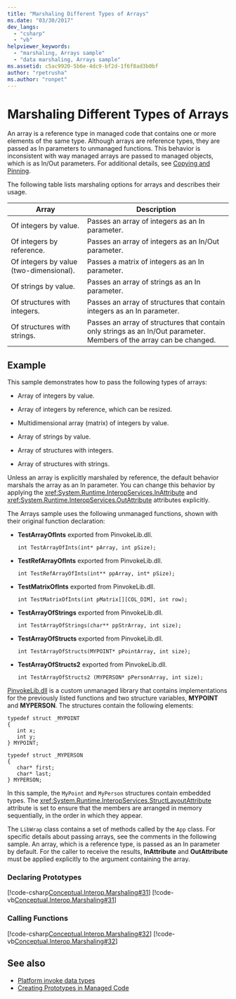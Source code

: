 ```yaml
---
title: "Marshaling Different Types of Arrays"
ms.date: "03/30/2017"
dev_langs: 
  - "csharp"
  - "vb"
helpviewer_keywords: 
  - "marshaling, Arrays sample"
  - "data marshaling, Arrays sample"
ms.assetid: c5ac9920-5b6e-4dc9-bf2d-1f6f8ad3b0bf
author: "rpetrusha"
ms.author: "ronpet"
---
```

# Marshaling Different Types of Arrays
An array is a reference type in managed code that contains one or more elements of the same type. Although arrays are reference types, they are passed as In parameters to unmanaged functions. This behavior is inconsistent with way managed arrays are passed to managed objects, which is as In/Out parameters. For additional details, see [Copying and Pinning](copying-and-pinning.md).  
  
 The following table lists marshaling options for arrays and describes their usage.  
  
|Array|Description|  
|-----------|-----------------|  
|Of integers by value.|Passes an array of integers as an In parameter.|  
|Of integers by reference.|Passes an array of integers as an In/Out parameter.|  
|Of integers by value (two-dimensional).|Passes a matrix of integers as an In parameter.|  
|Of strings by value.|Passes an array of strings as an In parameter.|  
|Of structures with integers.|Passes an array of structures that contain integers as an In parameter.|  
|Of structures with strings.|Passes an array of structures that contain only strings as an In/Out parameter. Members of the array can be changed.|  
  
## Example  
 This sample demonstrates how to pass the following types of arrays:  
  
- Array of integers by value.  
  
- Array of integers by reference, which can be resized.  
  
- Multidimensional array (matrix) of integers by value.  
  
- Array of strings by value.  
  
- Array of structures with integers.  
  
- Array of structures with strings.  
  
 Unless an array is explicitly marshaled by reference, the default behavior marshals the array as an In parameter. You can change this behavior by applying the <xref:System.Runtime.InteropServices.InAttribute> and <xref:System.Runtime.InteropServices.OutAttribute> attributes explicitly.  
  
 The Arrays sample uses the following unmanaged functions, shown with their original function declaration:  
  
- **TestArrayOfInts** exported from PinvokeLib.dll.  
  
    ```  
    int TestArrayOfInts(int* pArray, int pSize);  
    ```  
  
- **TestRefArrayOfInts** exported from PinvokeLib.dll.  
  
    ```  
    int TestRefArrayOfInts(int** ppArray, int* pSize);  
    ```  
  
- **TestMatrixOfInts** exported from PinvokeLib.dll.  
  
    ```  
    int TestMatrixOfInts(int pMatrix[][COL_DIM], int row);  
    ```  
  
- **TestArrayOfStrings** exported from PinvokeLib.dll.  
  
    ```  
    int TestArrayOfStrings(char** ppStrArray, int size);  
    ```  
  
- **TestArrayOfStructs** exported from PinvokeLib.dll.  
  
    ```  
    int TestArrayOfStructs(MYPOINT* pPointArray, int size);  
    ```  
  
- **TestArrayOfStructs2** exported from PinvokeLib.dll.  
  
    ```  
    int TestArrayOfStructs2 (MYPERSON* pPersonArray, int size);  
    ```  
  
 [PinvokeLib.dll](marshaling-data-with-platform-invoke.md#pinvokelibdll) is a custom unmanaged library that contains implementations for the previously listed functions and two structure variables, **MYPOINT** and **MYPERSON**. The structures contain the following elements:  
  
```  
typedef struct _MYPOINT  
{  
   int x;   
   int y;   
} MYPOINT;  
  
typedef struct _MYPERSON  
{  
   char* first;   
   char* last;   
} MYPERSON;  
```  
  
 In this sample, the `MyPoint` and `MyPerson` structures contain embedded types. The <xref:System.Runtime.InteropServices.StructLayoutAttribute> attribute is set to ensure that the members are arranged in memory sequentially, in the order in which they appear.  
  
 The `LibWrap` class contains a set of methods called by the `App` class. For specific details about passing arrays, see the comments in the following sample. An array, which is a reference type, is passed as an In parameter by default. For the caller to receive the results, **InAttribute** and **OutAttribute** must be applied explicitly to the argument containing the array.  
  
### Declaring Prototypes  
 [!code-csharp[Conceptual.Interop.Marshaling#31](../../../samples/snippets/csharp/VS_Snippets_CLR/conceptual.interop.marshaling/cs/arrays.cs#31)]
 [!code-vb[Conceptual.Interop.Marshaling#31](../../../samples/snippets/visualbasic/VS_Snippets_CLR/conceptual.interop.marshaling/vb/arrays.vb#31)]  
  
### Calling Functions  
 [!code-csharp[Conceptual.Interop.Marshaling#32](../../../samples/snippets/csharp/VS_Snippets_CLR/conceptual.interop.marshaling/cs/arrays.cs#32)]
 [!code-vb[Conceptual.Interop.Marshaling#32](../../../samples/snippets/visualbasic/VS_Snippets_CLR/conceptual.interop.marshaling/vb/arrays.vb#32)]  
  
## See also

- [Platform invoke data types](marshaling-data-with-platform-invoke.md#platform-invoke-data-types)
- [Creating Prototypes in Managed Code](creating-prototypes-in-managed-code.md)

